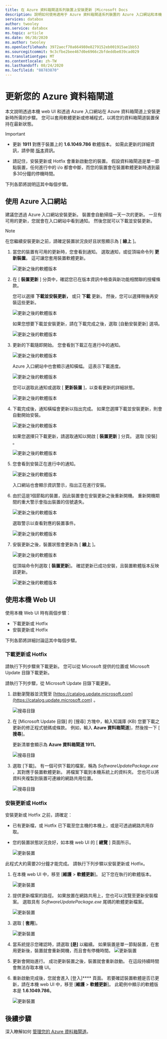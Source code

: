 ```yaml
---
title: 在 Azure 資料箱閘道系列裝置上安裝更新 |Microsoft Docs
description: 說明如何使用適用于 Azure 資料箱閘道系列裝置的 Azure 入口網站和本機 web UI 來套用更新
services: databox
author: twooley
ms.service: databox
ms.topic: article
ms.date: 06/30/2020
ms.author: twooley
ms.openlocfilehash: 3972aecf70a664980e8279152eb001915ae1bb53
ms.sourcegitcommit: 9c3cfbe2bee467d0e6966c2bfdeddbe039cad029
ms.translationtype: MT
ms.contentlocale: zh-TW
ms.lasthandoff: 08/24/2020
ms.locfileid: "88783870"
---
```

# <a name="update-your-azure-data-box-gateway"></a>更新您的 Azure 資料箱閘道

本文說明透過本機 web UI 和透過 Azure 入口網站在 Azure 資料箱閘道上安裝更新時所需的步驟。 您可以套用軟體更新或修補程式，以將您的資料箱閘道裝置保持在最新狀態。

> [!IMPORTANT]
>
> - 更新 **1911** 對應于裝置上的 **1.6.1049.786** 軟體版本。 如需此更新的詳細資訊，請參閱 [版本](data-box-gateway-1911-release-notes.md)資訊。
>
> - 請記住，安裝更新或 Hotfix 會重新啟動您的裝置。 假設資料箱閘道是單一節點裝置，任何進行中的 i/o 都會中斷，而您的裝置會在裝置軟體更新時遇到最多30分鐘的停機時間。

下列各節將說明這其中每個步驟。

## <a name="use-the-azure-portal"></a>使用 Azure 入口網站

建議您透過 Azure 入口網站安裝更新。 裝置會自動掃描一天一次的更新。 一旦有可用的更新，您就會在入口網站中看到通知。 然後您就可以下載並安裝更新。

> [!NOTE]
> 在您繼續安裝更新之前，請確定裝置狀況良好且狀態顯示為 [ **線上** ]。

1. 當您的裝置有可用的更新時，您會看到通知。 選取通知，或從頂端命令列 **更新裝置**。 這可讓您套用裝置軟體更新。

    ![更新之後的軟體版本](./media/data-box-gateway-apply-updates/portal-apply-update-01a.png)

2. 在 [ **裝置更新** ] 分頁中，確認您已在版本資訊中檢查與新功能相關聯的授權條款。

    您可以選擇 **下載並安裝更新，** 或只 **下載** 更新。 然後，您可以選擇稍後再安裝這些更新。

    ![更新之後的軟體版本](./media/data-box-gateway-apply-updates/portal-apply-update-02.png)

    如果您想要下載並安裝更新，請在下載完成之後，選取 [自動安裝更新] 選項。

    ![更新之後的軟體版本](./media/data-box-gateway-apply-updates/portal-apply-update-03.png)

3. 更新的下載隨即開始。 您會看到下載正在進行中的通知。

    ![更新之後的軟體版本](./media/data-box-gateway-apply-updates/portal-apply-update-05.png)

    Azure 入口網站中也會顯示通知橫幅。 這表示下載進度。

    ![更新之後的軟體版本](./media/data-box-gateway-apply-updates/portal-apply-update-08a.png)

    您可以選取此通知或選取 [ **更新裝置** ]，以查看更新的詳細狀態。

    ![更新之後的軟體版本](./media/data-box-gateway-apply-updates/portal-apply-update-09.png)

4. 下載完成後，通知橫幅會更新以指出完成。 如果您選擇下載並安裝更新，則會自動開始安裝。

    ![更新之後的軟體版本](./media/data-box-gateway-apply-updates/portal-apply-update-10a.png)

    如果您選擇只下載更新，請選取通知以開啟 [ **裝置更新** ] 分頁。 選取 [安裝]  。
  
    ![更新之後的軟體版本](./media/data-box-gateway-apply-updates/portal-apply-update-11a.png)

5. 您會看到安裝正在進行中的通知。

    ![更新之後的軟體版本](./media/data-box-gateway-apply-updates/portal-apply-update-12a.png)

    入口網站也會顯示資訊警示，指出正在進行安裝。 <!-- The device goes offline and is in maintenance mode.-->

    <!-- ![Software version after update](./media/data-box-gateway-apply-updates/update-13.png)-->

6. 由於這是1個節點的裝置，因此裝置會在安裝更新之後重新開機。 重新開機期間的重大警示會指出裝置的信號遺失。

    ![更新之後的軟體版本](./media/data-box-gateway-apply-updates/portal-apply-update-19a.png)

    選取警示以查看對應的裝置事件。

    ![更新之後的軟體版本](./media/data-box-gateway-apply-updates/portal-apply-update-20a.png)

7. 安裝更新之後，裝置狀態會更新為 [ **線上** ]。

    ![更新之後的軟體版本](./media/data-box-gateway-apply-updates/portal-apply-update-23a.png)

    從頂端命令列選取 [ **裝置更新**]。 確認更新已成功安裝，且裝置軟體版本反映該更新。

    ![更新之後的軟體版本](./media/data-box-gateway-apply-updates/portal-apply-update-24.png)

## <a name="use-the-local-web-ui"></a>使用本機 Web UI

使用本機 Web UI 時有兩個步驟︰

- 下載更新或 Hotfix
- 安裝更新或 Hotfix

下列各節將詳細討論這其中每個步驟。

### <a name="download-the-update-or-the-hotfix"></a>下載更新或 Hotfix

請執行下列步驟來下載更新。 您可以從 Microsoft 提供的位置或 Microsoft Update 目錄下載更新。

請執行下列步驟，從 Microsoft Update 目錄下載更新。

1. 啟動瀏覽器並流覽至 [https://catalog.update.microsoft.com](https://catalog.update.microsoft.com) 。

   ![搜尋目錄](./media/data-box-gateway-apply-updates/download-update-1.png)

2. 在 [Microsoft Update 目錄] 的 [搜尋] 方塊中，輸入知識庫 (KB) 您要下載之更新的修正程式號碼或條款。 例如，輸入 **Azure 資料箱閘道**]，然後按一下 [ **搜尋**]。

   更新清單會顯示為 **Azure 資料箱閘道 1911**。

   ![搜尋目錄](./media/data-box-gateway-apply-updates/download-update-2.png)

3. 選取 [下載]。 有一個可供下載的檔案，稱為 *SoftwareUpdatePackage.exe* ，其對應于裝置軟體更新。 將檔案下載到本機系統上的資料夾。 您也可以將資料夾複製到裝置可連線的網路共用位置。

   ![搜尋目錄](./media/data-box-gateway-apply-updates/download-update-3.png)

### <a name="install-the-update-or-the-hotfix"></a>安裝更新或 Hotfix

安裝更新或 Hotfix 之前，請確定：

- 已有更新檔，或 Hotfix 已下載至您主機的本機上，或是可透過網路共用存取。
- 您的裝置狀態狀況良好，如本機 web UI 的 [ **總覽** ] 頁面所示。

   ![更新裝置](./media/data-box-gateway-apply-updates/local-ui-update-1.png)

此程式大約需要20分鐘才能完成。 請執行下列步驟以安裝更新或 Hotfix。

1. 在本機 web UI 中，移至 [**維護**  >  **軟體更新**]。 記下您在執行的軟體版本。

   ![更新裝置](./media/data-box-gateway-apply-updates/local-ui-update-2.png)

2. 提供更新檔案的路徑。 如果放置在網路共用上，您也可以流覽至更新安裝檔案。 選取具有 *SoftwareUpdatePackage.exe* 尾碼的軟體更新檔案。

   ![更新裝置](./media/data-box-gateway-apply-updates/local-ui-update-3.png)

3. 選取 [ **套用**]。

   ![更新裝置](./media/data-box-gateway-apply-updates/local-ui-update-4.png)

4. 當系統提示您確認時，請選取 **[是]** 以繼續。 如果裝置是單一節點裝置，在套用更新後，裝置就會重新開機，而且會有停機時間。
   ![更新裝置](./media/data-box-gateway-apply-updates/local-ui-update-5.png)

5. 更新會開始進行。 成功更新裝置之後，裝置就會重新啟動。 在這段持續時間會無法存取本機 UI。

6. 重新啟動完成後，您就會進入 [登入]**** 頁面。 若要確認裝置軟體是否已更新，請在本機 web UI 中，移至 [**維護**  >  **軟體更新**]。 此範例中顯示的軟體版本是 **1.6.1049.786**。

   ![更新裝置](./media/data-box-gateway-apply-updates/local-ui-update-6.png)

## <a name="next-steps"></a>後續步驟

深入瞭解如何 [管理您的 Azure 資料箱閘道](data-box-gateway-manage-users.md)。
